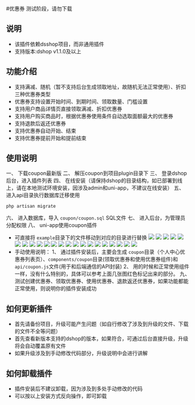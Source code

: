 #优惠券
测试阶段，请勿下载
## 说明
- 该插件依赖dsshop项目，而非通用插件
- 支持版本:dshop v1.1.0及以上

## 功能介绍
- 支持满减、随机（暂不支持后台生成领取地址，故随机无法正常使用）、折扣三种优惠券类型
- 优惠券支持设置开始时间、到期时间、领取数量、门槛设置
- 支持用户商品详情页直接领取满减、折扣优惠券
- 支持用户购买商品时，根据优惠券使用条件自动选取面额最大的优惠券
- 支持退款后返还优惠券
- 支持优惠券自动开始、结束
- 支持优惠券提前开始和提前结束

## 使用说明
一、 下载coupon最新版
二、 解压coupon到项目plugin目录下
三、 登录dshop后台，进入插件列表
四、 在线安装（请保持dshop的目录结构，如已部署到线上，请在本地测试环境安装，因涉及admin和uni-app，不建议在线安装）
五、 进入api目录执行数据库迁移使用

```
php artisan migrate
```
六、 进入数据库，导入 `coupon/coupon.sql` SQL文件
七、 进入后台，为管理员分配权限
八、 uni-app使用coupon插件
- 可直接将 `example`目录下的文件移动到对应的目录进行替换
![](/image/1.png)
![](/image/2.png)
![](/image/3.png)
![](/image/4.png)
![](/image/5.png)
![](/image/6.png)
![](/image/7.png)
![](/image/8.png)
![](/image/9.png)
![](/image/10.png)
![](/image/11.png)
![](/image/12.png)
![](/image/13.png)
![](/image/14.png)
![](/image/15.png)
![](/image/16.png)
![](/image/17.png)
![](/image/18.png)
![](/image/19.png)
![](/image/20.png)
![](/image/21.png)
![](/image/22.png)
- 手动使用说明：
1、 通过插件安装后，主要会生成 `coupon`目录（个人中心优惠券列表页）、`components/coupon`目录(领取优惠券和使用优惠券组件)和`api/coupon.js`文件(用于和后端通信的API封装)
2、 用的时候和正常使用组件一样，没有什么特别的，具体可以参考上面几张图红色标记出来的部分。
九、 测试创建优惠券、领取优惠券、使用优惠券、退款返还优惠券，如果功能都能正常使用，则说明你的插件安装成功
## 如何更新插件
- 首先请备份项目，升级可能产生问题（如自行修改了涉及到升级的文件、下载的文件不全等问题）
- 首先查看新版本支持的dshop的版本，如果符合，可通过后台直接升级，升级将会自动覆盖原有文件
- 如果升级涉及到手动修改代码部分，升级说明中会进行讲解
## 如何卸载插件
- 插件安装后不建议卸载，因为涉及到多处手动修改的代码
- 可以按以上安装方式反向操作，即可卸载